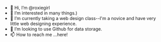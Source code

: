 - 👋 Hi, I’m @roxiegirl
- 👀 I’m interested in many things.)
- 🌱 I’m currently taking a web design class--I'm a novice and have very little web designing experience.
- 💞️ I’m looking to use Github for data storage.
- 📫 How to reach me ...here!

<!---
roxiegirl/roxiegirl is a ✨ special ✨ repository because its `README.md` (this file) appears on your GitHub profile.
You can click the Preview link to take a look at your changes.
--->
